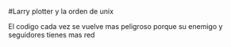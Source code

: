 #Larry plotter y la orden de unix

El codigo cada vez se vuelve mas peligroso porque su enemigo y seguidores tienes mas red